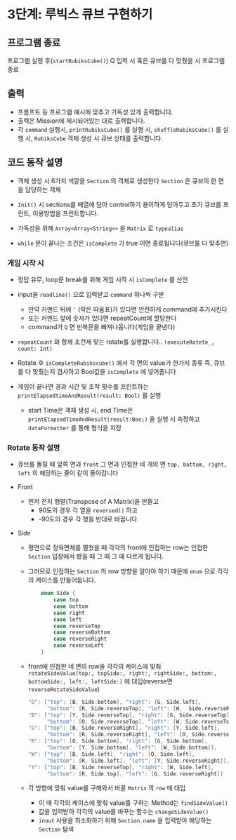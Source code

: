 # 3단계: 루빅스 큐브 구현하기



## 프로그램 종료

프로그램 실행 후(`startRubiksCube()`) Q 입력 시 혹은 큐브를 다 맞췄을 시 프로그램 종료



## 출력

- 프롬프트 등 프로그램 예시에 맞추고 가독성 있게 출력합니다.
- 출력은 Mission에 제시되어있는 대로 출력합니다.
- 각 `command`  실행시, `printRubiksCube()` 를 실행 시, `shuffleRubiksCube()` 를 실행 시, `RubiksCube` 객체 생성 시 큐브 상태를 출력합니다.



## 코드 동작 설명

- 객체 생성 시 6가지 색깔을 `Section` 의 객체로 생성한다 `Section` 은 큐브의 한 면을 담당하는 객체
- `Init()` 시 sections를 배열에 담아 control하기 용이하게 담아두고 초기 큐브를 프린트, 이용방법을 프린트합니다.
- 가독성을 위해 `Array<Array<String>>` 을 `Matrix` 로 `typealias` 

- `while` 문이 끝나는 조건은 `isComplete` 가 true 이면 종료됩니다(큐브를 다 맞추면)



### 게임 시작 시

- 정답 유무, loop문 break를 위해 게임 시작 시 `isComplete` 를 선언
- input을 `readline()` 으로 입력받고 `command` 하나씩 구분
  - 만약 커멘드 뒤에 `'` (작은 따옴표)가 있다면 안전하게 command에 추가시킨다
  - 또는 커멘드 앞에 숫자가 있다면 repeatCount에 할당한다
  - command가 `Q` 면 반복문을 빠져나옵니다(게임을 끝낸다)
- `repeatCount` 와 함께 조건제 맞는 rotate를 실행합니다.. `(executeRotete_, count: Int)`
- Rotate 후 `isCompleteRubikscube()` 에서 각 면의 value가 한가지 종류 즉, 큐브를 다 맞췄는지 검사하고 Bool값을 `isComplete` 에 넣어줍니다

- 게임이 끝나면 경과 시간 및 조작 횟수를 프린트하는 `printElapsedtimeAndResult(result: Bool)` 를 실행
  - start Time은 객체 생성 시, end Time은 `printElapsedTimeAndResult(result:Boo;)` 을 실행 시 측정하고 `dataFormatter` 를 통해 형식을 지정



### Rotate 동작 설명

- 큐브를 돌릴 때 앞쪽 면과 `front` 그 면과 인접한 네 개의 면 `top, bottom, right, left` 의 해당하는 줄이 같이 돌아갑니다

- Front

  - 먼저 전치 행렬(Transpose of A Matrix)을 만들고 
    - 90도의 경우 각 열을 `reversed()` 하고
    - -90도의 경우 각 행을 반대로 바꿉니다

- Side

  - 평면으로 정육면체를 펼쳤을 때 각각의 front에 인접하는 row는 인접한 `Section` 입장에서 봤을 때 그 때 그 때 다르게 됩니다.

  - 그러므로 인접하는 `Section` 의 row 방향을 알아야 하기 때문에 `enum` 으로 각각의 케이스를 만들어둡니다.

    ```swift
        enum Side {
            case top
            case bottom
            case right
            case left
            case reverseTop
            case reverseBottom
            case reverseRight
            case reverseLeft
        }
    ```

  - front에 인접한 네 면의 row을 각각의 케이스에 맞춰 `rotateSideValue(top:, topSide:, right:, rightSide:, bottom:, bottomSide:, left:, leftSide:)` 에 대입(reverse면 `reverseRotateSideValue`)

    ```swift
    "O": ["top": [B, Side.bottom], "right": [G, Side.left], 
          "bottom": [R, Side.reverseTop], "left": [W,  Side.reverseRight]],
    "B": ["top": [Y, Side.reverseTop], "right": [G, Side.reverseTop], 
          "bottom": [O, Side.reverseTop], "left": [W, Side.reverseTop]],
    "G": ["top": [B, Side.reverseRight], "right": [Y, Side.left], 
          "bottom": [R, Side.reverseRight], "left": [O, Side.reverseRight]],
    "R": ["top": [O, Side.bottom], "right": [G, Side.bottom], 
          "bottom": [Y, Side.bottom], "left": [W, Side.bottom]],
    "W": ["top": [B, Side.left], "right": [O, Side.left], 
          "bottom": [R, Side.left], "left": [Y, Side.reverseRight]],
    "Y": ["top": [B, Side.reverseTop], "right": [W, Side.left], 
          "bottom": [R, Side.top], "left": [G, Side.reverseRight]]
    ```

  - 각 방향에 맞춰 value를 구해와서 바꿀 `Matrix` 의 `row` 에 대입

    - 이 때 각각의 케이스에 맞춰 value를 구하는 Method는 `findSideValue()`
    - 값을 입력받아 각각의 value를 바꾸는 함수는 `changeSideValue()`
    - `inout` 사용을 최소화하기 위해 `Section.name` 을 입력받아 해당하는 `Section` 탐색

